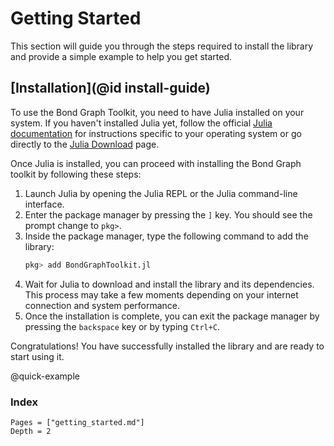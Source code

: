 # Getting Started

This section will guide you through the steps required to install the library and provide a simple example to help you get started.
## [Installation](@id install-guide)

To use the Bond Graph Toolkit, you need to have Julia installed on your system. If you haven't installed Julia yet, follow the official [Julia documentation](https://docs.julialang.org/en/v1/manual/getting-started/) for instructions specific to your operating system or go directly to the [Julia Download](https://julialang.org/downloads/) page.

Once Julia is installed, you can proceed with installing the Bond Graph toolkit by following these steps:

1. Launch Julia by opening the Julia REPL or the Julia command-line interface.
2. Enter the package manager by pressing the `]` key. You should see the prompt change to `pkg>`.
3. Inside the package manager, type the following command to add the library:
   ```julia
   pkg> add BondGraphToolkit.jl
   ```
4. Wait for Julia to download and install the library and its dependencies. This process may take a few moments depending on your internet connection and system performance.
5. Once the installation is complete, you can exit the package manager by pressing the `backspace` key or by typing `Ctrl+C`.

Congratulations! You have successfully installed the library and are ready to start using it.

@quick-example


### Index

```@contents
Pages = ["getting_started.md"]
Depth = 2
```